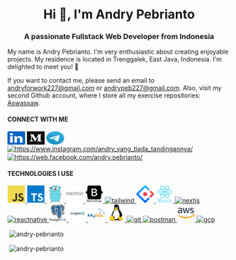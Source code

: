 <h1 align="center">Hi 👋, I'm Andry Pebrianto</h1>
<h3 align="center">A passionate Fullstack Web Developer from Indonesia</h3>
<p>My name is Andry Pebrianto. I'm very enthusiastic about creating enjoyable projects. My residence is located in
Trenggalek, East Java, Indonesia. I'm delighted to meet you! 🙂</p>

<p>If you want to contact me, please send an email to <a href="mailto:andryforwork227@gmail.com"
    target="_blank">andryforwork227@gmail.com</a> or <a href="mailto:andrypeb227@gmail.com"
    target="_blank">andrypeb227@gmail.com</a>. Also, visit my second Github account, where I store all my exercise repositories: <a
    href="https://github.com/Aswassaw" target="_blank">Aswassaw</a>.</p>

<h4 align="left">CONNECT WITH ME</h4>
<p align="left">
<a href="https://www.linkedin.com/in/andry-pebrianto/" target="blank"><img align="center"
    src="./icons/linkedin.svg" alt="https://www.linkedin.com/in/andry-pebrianto/" height="30" width="40" /></a>
<a href="https://medium.com/@andry-pebrianto" target="blank"><img align="center"
    src="./icons/medium.svg" alt="https://medium.com/@andry-pebrianto" height="30" width="40" /></a>
<a href="https://t.me/aswassaw/" target="blank"><img align="center" src="./icons/telegram.svg"
    alt="https://t.me/aswassaw/" height="30" width="40" /></a>
<a href="https://www.instagram.com/andry_yang_tiada_tandingannya/" target="blank"><img
    align="center"
    src="https://raw.githubusercontent.com/rahuldkjain/github-profile-readme-generator/master/src/images/icons/Social/instagram.svg"
    alt="https://www.instagram.com/andry_yang_tiada_tandingannya/" height="30" width="40" /></a>
<a href="https://web.facebook.com/andry.pebrianto/" target="blank"><img align="center"
    src="https://raw.githubusercontent.com/rahuldkjain/github-profile-readme-generator/master/src/images/icons/Social/facebook.svg"
    alt="https://web.facebook.com/andry.pebrianto/" height="30" width="40" /></a>
</p>

<h4 align="left">TECHNOLOGIES I USE</h4>

<p align="left">
<a href="https://developer.mozilla.org/en-US/docs/Web/JavaScript" target="_blank" rel="noreferrer"> <img
    src="https://raw.githubusercontent.com/devicons/devicon/master/icons/javascript/javascript-original.svg"
    alt="javascript" width="40" height="40" title="Javascript" /> </a>
<a href="https://www.typescriptlang.org/" target="_blank" rel="noreferrer"> <img
    src="https://raw.githubusercontent.com/devicons/devicon/master/icons/typescript/typescript-original.svg"
    alt="typescript" width="40" height="40" title="Typescript" /> </a>
<a href="https://golang.org" target="_blank" rel="noreferrer"> <img
    src="https://raw.githubusercontent.com/devicons/devicon/master/icons/go/go-original.svg" alt="go" width="40"
    height="40" title="Golang" /> </a>
<a href="https://expressjs.com" target="_blank" rel="noreferrer"> <img
    src="https://raw.githubusercontent.com/devicons/devicon/master/icons/express/express-original-wordmark.svg"
    alt="express" width="40" height="40" title="Express" /> </a>
<a href="https://getbootstrap.com" target="_blank" rel="noreferrer"> <img
    src="https://raw.githubusercontent.com/devicons/devicon/master/icons/bootstrap/bootstrap-plain-wordmark.svg"
    alt="bootstrap" width="40" height="40" title="Bootstrap 5 " /> </a>
<a href="https://tailwindcss.com/" target="_blank" rel="noreferrer"> <img
    src="https://www.vectorlogo.zone/logos/tailwindcss/tailwindcss-icon.svg" alt="tailwind" width="40" height="40"
    title="Tailwind" /> </a>
<a href="https://ant.design/" target="_blank" rel="noreferrer"> <img src="./icons/antd.svg" alt="antdesign"
    width="40" height="40" title="Ant Design" /> </a>
<a href="https://reactjs.org/" target="_blank" rel="noreferrer"> <img
    src="https://raw.githubusercontent.com/devicons/devicon/master/icons/react/react-original-wordmark.svg"
    alt="react" width="40" height="40" title="React" /> </a>
<a href="https://nextjs.org/" target="_blank" rel="noreferrer"> <img
    src="https://cdn.worldvectorlogo.com/logos/nextjs-2.svg" alt="nextjs" width="40" height="40"
    title="Next" /> </a>
<a href="https://reactnative.dev/" target="_blank" rel="noreferrer"> <img
    src="https://reactnative.dev/img/header_logo.svg" alt="reactnative" width="40" height="40" title="React Native" />
</a>
<a href="https://www.postgresql.org" target="_blank" rel="noreferrer"> <img
    src="https://raw.githubusercontent.com/devicons/devicon/master/icons/postgresql/postgresql-original-wordmark.svg"
    alt="postgresql" width="40" height="40" title="PostgreSQL" /> </a>
<a href="https://mongoosejs.com/" target="_blank" rel="noreferrer"> <img src="./icons/mongoose.svg" alt="mongoose"
    width="40" height="40" title="Mongoose" /> </a>
<a href="https://www.mysql.com/" target="_blank" rel="noreferrer"> <img
    src="https://raw.githubusercontent.com/devicons/devicon/master/icons/mysql/mysql-original-wordmark.svg"
    alt="mysql" width="40" height="40" title="MySQL" /> </a>
<a href="https://www.linux.org/" target="_blank" rel="noreferrer"> <img
    src="https://raw.githubusercontent.com/devicons/devicon/master/icons/linux/linux-original.svg" alt="linux"
    width="40" height="40" title="Linux" /> </a>
<a href="https://git-scm.com/" target="_blank" rel="noreferrer"> <img
    src="https://www.vectorlogo.zone/logos/git-scm/git-scm-icon.svg" alt="git" width="40" height="40"
    title="Git" /> </a>
<a href="https://postman.com" target="_blank" rel="noreferrer"> <img
    src="https://www.vectorlogo.zone/logos/getpostman/getpostman-icon.svg" alt="postman" width="40" height="40"
    title="Postman" /> </a>
<a href="https://aws.amazon.com" target="_blank" rel="noreferrer"> <img
    src="https://raw.githubusercontent.com/devicons/devicon/master/icons/amazonwebservices/amazonwebservices-original-wordmark.svg"
    alt="aws" width="40" height="40" title="Amazon Web Service" /> </a>
<a href="https://cloud.google.com" target="_blank" rel="noreferrer"> <img
    src="https://www.vectorlogo.zone/logos/google_cloud/google_cloud-icon.svg" alt="gcp" width="40" height="40"
    title="Google Cloud Platform" /> </a>
</p>

<p>&nbsp;<img align="center"
    src="https://github-readme-stats.vercel.app/api?username=andry-pebrianto&show_icons=true&locale=en"
    alt="andry-pebrianto" width="400px" /></p>
<p>&nbsp;<img align="center"
    src="https://github-readme-stats.vercel.app/api/top-langs/?username=andry-pebrianto&layout=compact&langs_count=8"
    alt="andry-pebrianto" /></p>

